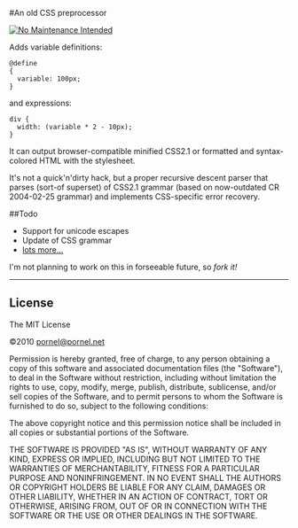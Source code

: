 #An old CSS preprocessor

[![No Maintenance Intended](http://unmaintained.tech/badge.svg)](http://unmaintained.tech/ "This project is not actively maintained")

Adds variable definitions:

    @define
    {
      variable: 100px;
    }

and expressions:

    div {
      width: (variable * 2 - 10px);
    }

It can output browser-compatible minified CSS2.1 or formatted and syntax-colored HTML with the stylesheet.

It's not a quick'n'dirty hack, but a proper recursive descent parser that parses (sort-of superset) of CSS2.1 grammar (based on now-outdated CR 2004-02-25 grammar) and implements CSS-specific error recovery.

##Todo

* Support for unicode escapes
* Update of CSS grammar
* [lots more…](http://pornel.net/css)

I'm not planning to work on this in forseeable future, so *fork it!*

----

## License

The MIT License

©2010 pornel@pornel.net

Permission is hereby granted, free of charge, to any person obtaining a copy
of this software and associated documentation files (the "Software"), to deal
in the Software without restriction, including without limitation the rights
to use, copy, modify, merge, publish, distribute, sublicense, and/or sell
copies of the Software, and to permit persons to whom the Software is
furnished to do so, subject to the following conditions:

The above copyright notice and this permission notice shall be included in
all copies or substantial portions of the Software.

THE SOFTWARE IS PROVIDED "AS IS", WITHOUT WARRANTY OF ANY KIND, EXPRESS OR
IMPLIED, INCLUDING BUT NOT LIMITED TO THE WARRANTIES OF MERCHANTABILITY,
FITNESS FOR A PARTICULAR PURPOSE AND NONINFRINGEMENT. IN NO EVENT SHALL THE
AUTHORS OR COPYRIGHT HOLDERS BE LIABLE FOR ANY CLAIM, DAMAGES OR OTHER
LIABILITY, WHETHER IN AN ACTION OF CONTRACT, TORT OR OTHERWISE, ARISING FROM,
OUT OF OR IN CONNECTION WITH THE SOFTWARE OR THE USE OR OTHER DEALINGS IN
THE SOFTWARE.
